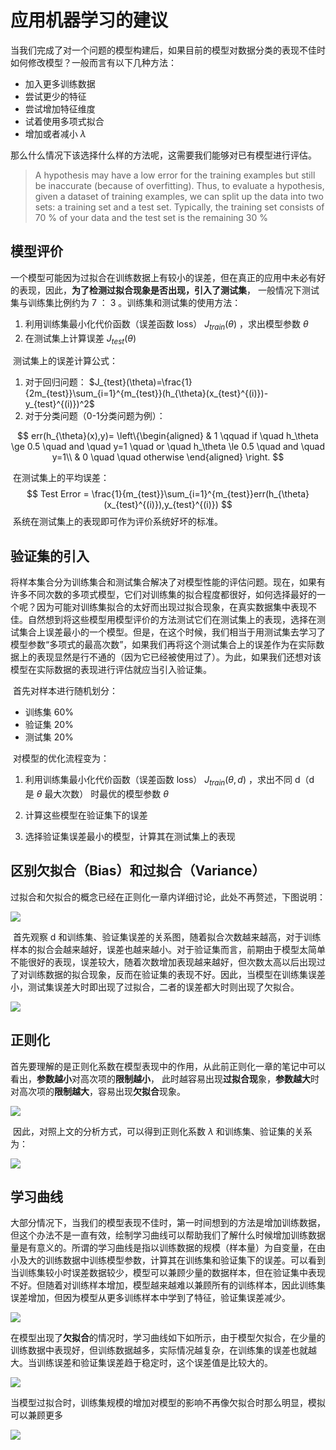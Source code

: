 # 应用机器学习的建议

​		当我们完成了对一个问题的模型构建后，如果目前的模型对数据分类的表现不佳时如何修改模型？一般而言有以下几种方法：

* 加入更多训练数据
* 尝试更少的特征
* 尝试增加特征维度
* 试着使用多项式拟合
* 增加或者减小 $\lambda$ 

那么什么情况下该选择什么样的方法呢，这需要我们能够对已有模型进行评估。



>A hypothesis may have a low error for the training examples but still be inaccurate (because of overfitting). Thus, to evaluate a hypothesis, given a dataset of training examples, we can split up the data into two sets: a training set and a test set. Typically, the training set consists of 70 % of your data and the test set is the remaining 30 % 



## 模型评价		

​		一个模型可能因为过拟合在训练数据上有较小的误差，但在真正的应用中未必有好的表现，因此，**为了检测过拟合现象是否出现，引入了测试集**， 一般情况下测试集与训练集比例约为 7 ： 3 。训练集和测试集的使用方法：

1. 利用训练集最小化代价函数（误差函数 loss） $J_{train}(\theta)$ ，求出模型参数 $\theta$ 
2. 在测试集上计算误差 $J_{test}(\theta)$ 



​		测试集上的误差计算公式：

1. 对于回归问题： $J_{test}(\theta)=\frac{1}{2m_{test}}\sum_{i=1}^{m_{test}}(h_{\theta}(x_{test}^{(i)})-y_{test}^{(i)})^2$ 
2. 对于分类问题（0-1分类问题为例）： 

$$
err(h_{\theta}(x),y)=
\left\{\begin{aligned}
& 1 \qquad  if \quad h_\theta \ge 0.5 \quad and \quad y=1 \quad or \quad h_\theta \le 0.5 \quad and \quad y=1\\
& 0 \quad \quad otherwise
\end{aligned}
\right.
$$



​		在测试集上的平均误差：
$$
Test Error = \frac{1}{m_{test}}\sum_{i=1}^{m_{test}}err(h_{\theta}(x_{test}^{(i)}),y_{test}^{(i)})
$$
​		系统在测试集上的表现即可作为评价系统好坏的标准。



## 验证集的引入

​		将样本集合分为训练集合和测试集合解决了对模型性能的评估问题。现在，如果有许多不同次数的多项式模型，它们对训练集的拟合程度都很好，如何选择最好的一个呢？因为可能对训练集拟合的太好而出现过拟合现象，在真实数据集中表现不佳。自然想到将这些模型用模型评价的方法测试它们在测试集上的表现，选择在测试集合上误差最小的一个模型。但是，在这个时候，我们相当于用测试集去学习了模型参数“多项式的最高次数”，如果我们再将这个测试集合上的误差作为在实际数据上的表现显然是行不通的（因为它已经被使用过了）。为此，如果我们还想对该模型在实际数据的表现进行评估就应当引入验证集。

​		首先对样本进行随机划分：

* 训练集 60%
* 验证集 20%
* 测试集 20%

​		对模型的优化流程变为：

1. 利用训练集最小化代价函数（误差函数 loss） $J_{train}(\theta, d)$ ，求出不同 d（d 是 $\theta$ 最大次数） 时最优的模型参数 $\theta$ 

2. 计算这些模型在验证集下的误差
3. 选择验证集误差最小的模型，计算其在测试集上的表现



## 区别欠拟合（Bias）和过拟合（Variance）

​		过拟合和欠拟合的概念已经在正则化一章内详细讨论，此处不再赘述，下图说明：

![](images/QQ截图20190502212927.jpg)

​		首先观察 d 和训练集、验证集误差的关系图，随着拟合次数越来越高，对于训练样本的拟合会越来越好，误差也越来越小。对于验证集而言，前期由于模型太简单不能很好的表现，误差较大，随着次数增加表现越来越好，但次数太高以后出现过了对训练数据的拟合现象，反而在验证集的表现不好。因此，当模型在训练集误差小，测试集误差大时即出现了过拟合，二者的误差都大时则出现了欠拟合。

![](images/图片3.png)



## 正则化

​		首先要理解的是正则化系数在模型表现中的作用，从此前正则化一章的笔记中可以看出，**参数越小**对高次项的**限制越小**， 此时越容易出现**过拟合现**象，**参数越大**时对高次项的**限制越大**，容易出现**欠拟合**现象。

![](images/QQ截图20190502214431.jpg)

​		因此，对照上文的分析方式，可以得到正则化系数 $\lambda$ 和训练集、验证集的关系为：

![](images/4.png)





## 学习曲线

​		大部分情况下，当我们的模型表现不佳时，第一时间想到的方法是增加训练数据，但这个办法不是一直有效，绘制学习曲线可以帮助我们了解什么时候增加训练数据量是有意义的。所谓的学习曲线是指以训练数据的规模（样本量）为自变量，在由小及大的训练数据中训练模型参数，计算其在训练集和验证集下的误差。可以看到当训练集较小时误差数据较少，模型可以兼顾少量的数据样本，但在验证集中表现不好。但随着对训练样本增加，模型越来越难以兼顾所有的训练样本，因此训练集误差增加，但因为模型从更多训练样本中学到了特征，验证集误差减少。

![](images/图片5.png)

​		在模型出现了**欠拟合**的情况时，学习曲线如下如所示，由于模型欠拟合，在少量的训练数据中表现好，但训练数据越多，实际情况越复杂，在训练集的误差也就越大。当训练误差和验证集误差趋于稳定时，这个误差值是比较大的。

![](images/6.png)

​		当模型过拟合时，训练集规模的增加对模型的影响不再像欠拟合时那么明显，模拟可以兼顾更多

![](images/7.png)